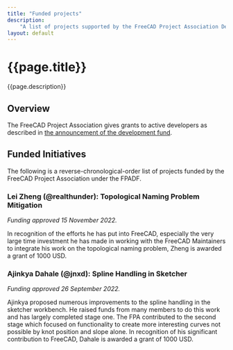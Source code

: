 ```yaml
---
title: "Funded projects"
description:
    "A list of projects supported by the FreeCAD Project Association Development Fund"
layout: default
---
```


# {{page.title}}

{{page.description}}

## Overview

The FreeCAD Project Association gives grants to active developers as described in [the announcement of the development fund](./FPADF/FPADF_Announcement).

## Funded Initiatives

The following is a reverse-chronological-order list of projects funded by the FreeCAD Project Association under the FPADF.

### Lei Zheng (@realthunder): Topological Naming Problem Mitigation

*Funding approved 15 November 2022.*

In recognition of the efforts he has put into FreeCAD, especially the very large time investment he has made in working with the FreeCAD Maintainers to integrate his work on the topological naming problem, Zheng is awarded a grant of 1000 USD.

### Ajinkya Dahale (@jnxd): Spline Handling in Sketcher

*Funding approved 26 September 2022.*

Ajinkya proposed numerous improvements to the spline handling in the sketcher workbench. He raised funds from many members to do this work and has largely completed stage one. The FPA contributed to the second stage which focused on functionality to create more interesting curves not possible by knot position and slope alone. In recognition of his significant contribution to FreeCAD, Dahale is awarded a grant of 1000 USD.
